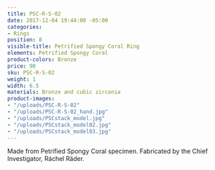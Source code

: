 ```yaml
---
title: PSC-R-S-02
date: 2017-12-04 19:44:00 -05:00
categories:
- Rings
position: 8
visible-title: Petrified Spongy Coral Ring
elements: Petrified Spongy Coral
product-colors: Bronze
price: 90
sku: PSC-R-S-02
weight: 1
width: 6.5
materials: Bronze and cubic zirconia
product-images:
- "/uploads/PSC-R-S-02"
- "/uploads/PSC-R-S-02_hand.jpg"
- "/uploads/PSCstack_model.jpg"
- "/uploads/PSCstack_model02.jpg"
- "/uploads/PSCstack_model03.jpg"
---
```


Made from Petrified Spongy Coral specimen. Fabricated by the Chief Investigator, Ráchel Räder.